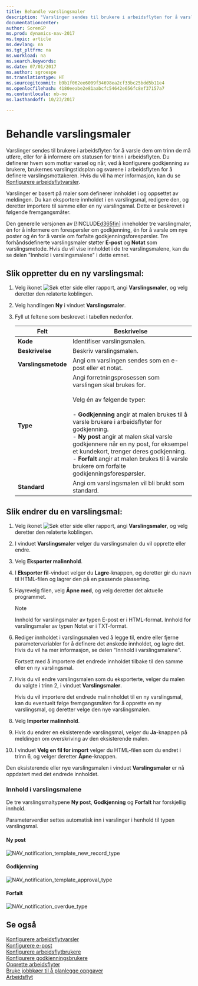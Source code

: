 ```yaml
---
title: Behandle varslingsmaler
description: "Varslinger sendes til brukere i arbeidsflyten for å varsle dem om trinn de må utføre, eller for å informere om statusen for trinn i arbeidsflyten. Du definerer hvem som mottar varsel og når, ved å konfigurere godkjenning av brukere, brukernes varslingstidsplan og svarene i arbeidsflyten for å definere varslingsmottakeren. Hvis du vil ha mer informasjon, kan du se [Konfigurere arbeidsflytvarsler](across-setting-up-workflow-notifications.md)."
documentationcenter: 
author: SorenGP
ms.prod: dynamics-nav-2017
ms.topic: article
ms.devlang: na
ms.tgt_pltfrm: na
ms.workload: na
ms.search.keywords: 
ms.date: 07/01/2017
ms.author: sgroespe
ms.translationtype: HT
ms.sourcegitcommit: b9b1f062ee6009f34698ea2cf33bc25bdd5b11e4
ms.openlocfilehash: 4180eeabe2e81aabcfc54642e656fc8ef37157a7
ms.contentlocale: nb-no
ms.lasthandoff: 10/23/2017

---
```

# <a name="how-to-manage-notification-templates"></a>Behandle varslingsmaler
Varslinger sendes til brukere i arbeidsflyten for å varsle dem om trinn de må utføre, eller for å informere om statusen for trinn i arbeidsflyten. Du definerer hvem som mottar varsel og når, ved å konfigurere godkjenning av brukere, brukernes varslingstidsplan og svarene i arbeidsflyten for å definere varslingsmottakeren. Hvis du vil ha mer informasjon, kan du se [Konfigurere arbeidsflytvarsler](across-setting-up-workflow-notifications.md).  

 Varslinger er basert på maler som definerer innholdet i og oppsettet av meldingen. Du kan eksportere innholdet i en varslingsmal, redigere den, og deretter importere til samme eller en ny varslingsmal. Dette er beskrevet i følgende fremgangsmåter.  

 Den generelle versjonen av [!INCLUDE[d365fin](includes/d365fin_md.md)] inneholder tre varslingmaler, én for å informere om forespørsler om godkjenning, én for å varsle om nye poster og én for å varsle om forfalte godkjenningsforespørsler. Tre forhåndsdefinerte varslingsmaler støtter **E-post** og **Notat** som varslingsmetode. Hvis du vil vise innholdet i de tre varslingsmalene, kan du se delen "Innhold i varslingsmalene" i dette emnet.

## <a name="to-create-a-new-notification-template"></a>Slik oppretter du en ny varslingsmal:  
1.  Velg ikonet ![Søk etter side eller rapport](media/ui-search/search_small.png "Søk etter side eller rapport"), angi **Varslingsmaler**, og velg deretter den relaterte koblingen.  
2.  Velg handlingen **Ny** i vinduet **Varslingsmaler**.  
3.  Fyll ut feltene som beskrevet i tabellen nedenfor.  

    |Felt|Beskrivelse|  
    |---------------------------------|---------------------------------------|  
    |**Kode**|Identifiser varslingsmalen.|  
    |**Beskrivelse**|Beskriv varslingsmalen.|  
    |**Varslingsmetode**|Angi om varslingen sendes som en e-post eller et notat.|  
    |**Type**|Angi forretningsprosessen som varslingen skal brukes for.<br /><br /> Velg én av følgende typer:<br /><br /> -   **Godkjenning** angir at malen brukes til å varsle brukere i arbeidsflyter for godkjenning.<br />-   **Ny post** angir at malen skal varsle godkjennere når en ny post, for eksempel et kundekort, trenger deres godkjenning.<br />-   **Forfalt** angir at malen brukes til å varsle brukere om forfalte godkjenningsforespørsler.|  
    |**Standard**|Angi om varslingsmalen vil bli brukt som standard.|  

## <a name="to-modify-a-notification-template"></a>Slik endrer du en varslingsmal:  
1.  Velg ikonet ![Søk etter side eller rapport](media/ui-search/search_small.png "Søk etter side eller rapport"), angi **Varslingsmaler**, og velg deretter den relaterte koblingen.  
2.  I vinduet **Varslingsmaler** velger du varslingsmalen du vil opprette eller endre.  
3.  Velg **Eksporter malinnhold**.  
4.  I **Eksporter fil**-vinduet velger du **Lagre**-knappen, og deretter gir du navn til HTML-filen og lagrer den på en passende plassering.  
5.  Høyrevelg filen, velg **Åpne med**, og velg deretter det aktuelle programmet.  

    > [!NOTE]  
    >  Innhold for varslingsmaler av typen E-post er i HTML-format. Innhold for varslingsmaler av typen Notat er i TXT-format.  
6.  Rediger innholdet i varslingsmalen ved å legge til, endre eller fjerne parametervariabler for å definere det ønskede innholdet, og lagre det. Hvis du vil ha mer informasjon, se delen "Innhold i varslingsmalene".  

    Fortsett med å importere det endrede innholdet tilbake til den samme eller en ny varslingsmal.  
7.  Hvis du vil endre varslingsmalen som du eksporterte, velger du malen du valgte i trinn 2, i vinduet **Varslingsmaler**.  

    Hvis du vil importere det endrede malinnholdet til en ny varslingsmal, kan du eventuelt følge fremgangsmåten for å opprette en ny varslingsmal, og deretter velge den nye varslingsmalen.  
8.  Velg **Importer malinnhold**.  
9. Hvis du endrer en eksisterende varslingsmal, velger du **Ja**-knappen på meldingen om overskriving av den eksisterende malen.  
10. I vinduet **Velg en fil for import** velger du HTML-filen som du endret i trinn 6, og velger deretter **Åpne**-knappen.  

Den eksisterende eller nye varslingsmalen i vinduet **Varslingsmaler** er nå oppdatert med det endrede innholdet.  

### <a name="content-of-the-notification-templates"></a>Innhold i varslingsmalene  
De tre varslingsmaltypene **Ny post**, **Godkjenning** og **Forfalt** har forskjellig innhold.  

Parameterverdier settes automatisk inn i varslinger i henhold til typen varslingsmal.  

#### <a name="new-record"></a>Ny post  
 ![NAV&#95;notification&#95;template&#95;new&#95;record&#95;type](media/nav_notification_template_new_record.png "NAV_notification_template_new_record")  

#### <a name="approval"></a>Godkjenning  
 ![NAV&#95;notification&#95;template&#95;approval&#95;type](media/nav_notification_template_approval_type.png "NAV_notification_template_approval_type")  

#### <a name="overdue"></a>Forfalt  
 ![NAV&#95;notification&#95;overdue&#95;type](media/nav_notification_overdue_type.png "NAV_notification_overdue_type")  

## <a name="see-also"></a>Se også  
 [Konfigurere arbeidsflytvarsler](across-setting-up-workflow-notifications.md)   
 [Konfigurere e-post](madeira-how-setup-email.md)   
 [Konfigurere arbeidsflytbrukere](across-how-to-set-up-workflow-users.md)   
 [Konfigurere godkjenningsbrukere](across-how-to-set-up-approval-users.md)   
 [Opprette arbeidsflyter](across-how-to-create-workflows.md)   
 [Bruke jobbkøer til å planlegge oppgaver](admin-job-queues-schedule-tasks.md)   
 [Arbeidsflyt](across-workflow.md)   

